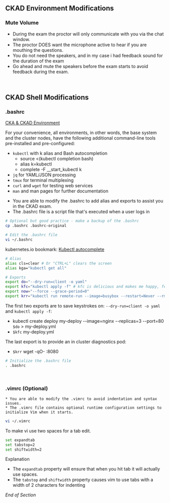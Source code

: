 ## CKAD Environment Modifications

### Mute Volume 

* During the exam the proctor will only communicate with you via the chat window. 
* The proctor DOES want the microphone active to hear if you are mouthing the questions.
* You do not need the speakers, and in my case i had feedback sound for the duration of the exam
* Go ahead and mute the speakers before the exam starts to avoid feedback during the exam.
<br />

## CKAD Shell Modifications

### .bashrc

[CKA & CKAD Environment](https://docs.linuxfoundation.org/tc-docs/certification/tips-cka-and-ckad#cka-and-ckad-environment)

For your convenience, all environments, in other words, the base system and the cluster nodes, have the following additional command-line tools pre-installed and pre-configured:
* `kubectl` with k alias and Bash autocompletion
    * source <(kubectl completion bash)
    * alias k=kubectl
    * complete -F __start_kubectl k
* `jq` for YAML/JSON processing
* `tmux` for terminal multiplexing
* `curl` and `wget` for testing web services
* `man` and man pages for further documentation

- You are able to modify the .bashrc to add alias and exports to assist you in the CKAD exam.
- The .bashrc file is a script file that's executed when a user logs in

```bash
# Optional but good practice - make a backup of the .bashrc
cp .bashrc .bashrc-original
```

```bash
# Edit the .bashrc file
vi ~/.bashrc
```

kubernetes.io bookmark: [Kubectl autocomplete](https://kubernetes.io/docs/reference/kubectl/cheatsheet/#bash)

```bash
# Alias
alias cls=clear # Or "CTRL+L" clears the screen
alias kga="kubectl get all"

# Exports
export do="--dry-run=client -o yaml"
export kfc="kubectl apply -f" # kfc is delicious and makes me happy, feel free to change to kaf
export now="--force --grace-period=0"
export krr="kubectl run remote-run --image=busybox --restart=Never --rm -it --"
```

The first two exports are to save keystrokes on: `--dry-run=client -o yaml` and `kubectl apply -f`:
- kubectl create deploy my-deploy --image=nginx --replicas=3 --port=80 `$do` > my-deploy.yml
- `$kfc` my-deploy.yml

The last export is to provide an in cluster diagnostics pod:
- `$krr` wget -qO- <service>:8080

```bash
# Initialize the .bashrc file
. .bashrc
```
<br />

### .vimrc (Optional)

    * You are able to modify the .vimrc to avoid indentation and syntax issues.
    * The .vimrc file contains optional runtime configuration settings to initialize Vim when it starts.

```bash
vi ~/.vimrc
```

To make vi use two spaces for a tab edit.

```bash
set expandtab
set tabstop=2
set shiftwidth=2
```

Explanation

- The `expandtab` property will ensure that when you hit tab it will actually use spaces.
- The `tabstop` and `shiftwidth` property causes vim to use tabs with a width of 2 characters for indenting

_End of Section_
